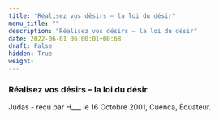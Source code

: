 ```yaml
---
title: "Réalisez vos désirs – la loi du désir"
menu_title: ""
description: "Réalisez vos désirs – la loi du désir"
date: 2022-06-01 06:00:01+00:68
draft: False
hidden: True
weight:
---
```

### Réalisez vos désirs – la loi du désir

Judas - reçu par H___  le 16 Octobre 2001, Cuenca, Équateur.



